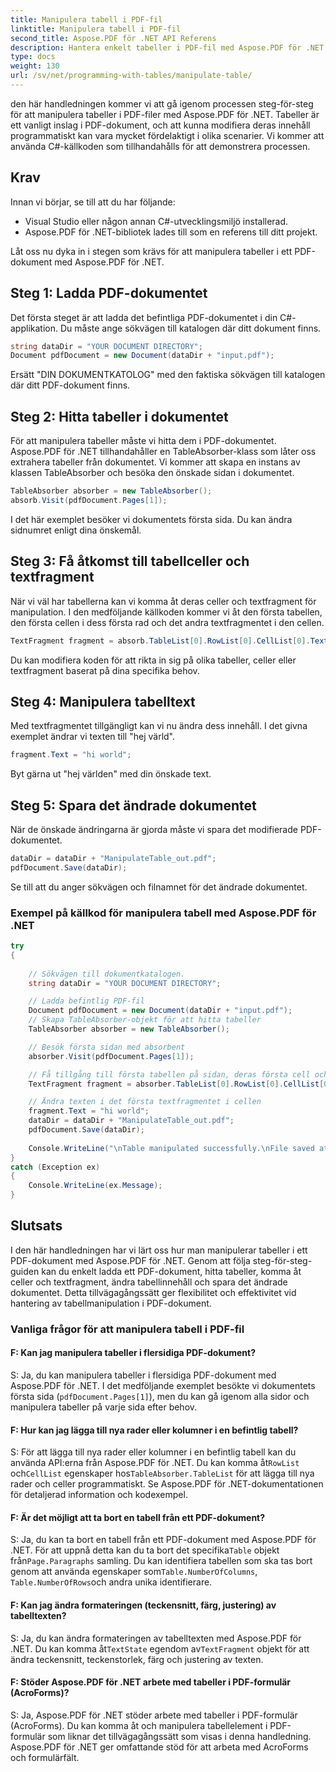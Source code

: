 ```yaml
---
title: Manipulera tabell i PDF-fil
linktitle: Manipulera tabell i PDF-fil
second_title: Aspose.PDF för .NET API Referens
description: Hantera enkelt tabeller i PDF-fil med Aspose.PDF för .NET.
type: docs
weight: 130
url: /sv/net/programming-with-tables/manipulate-table/
---
```

den här handledningen kommer vi att gå igenom processen steg-för-steg för att manipulera tabeller i PDF-filer med Aspose.PDF för .NET. Tabeller är ett vanligt inslag i PDF-dokument, och att kunna modifiera deras innehåll programmatiskt kan vara mycket fördelaktigt i olika scenarier. Vi kommer att använda C#-källkoden som tillhandahålls för att demonstrera processen.

## Krav

Innan vi börjar, se till att du har följande:

- Visual Studio eller någon annan C#-utvecklingsmiljö installerad.
- Aspose.PDF för .NET-bibliotek lades till som en referens till ditt projekt.

Låt oss nu dyka in i stegen som krävs för att manipulera tabeller i ett PDF-dokument med Aspose.PDF för .NET.

## Steg 1: Ladda PDF-dokumentet

Det första steget är att ladda det befintliga PDF-dokumentet i din C#-applikation. Du måste ange sökvägen till katalogen där ditt dokument finns.

```csharp
string dataDir = "YOUR DOCUMENT DIRECTORY";
Document pdfDocument = new Document(dataDir + "input.pdf");
```

Ersätt "DIN DOKUMENTKATOLOG" med den faktiska sökvägen till katalogen där ditt PDF-dokument finns.

## Steg 2: Hitta tabeller i dokumentet

För att manipulera tabeller måste vi hitta dem i PDF-dokumentet. Aspose.PDF för .NET tillhandahåller en TableAbsorber-klass som låter oss extrahera tabeller från dokumentet. Vi kommer att skapa en instans av klassen TableAbsorber och besöka den önskade sidan i dokumentet.

```csharp
TableAbsorber absorber = new TableAbsorber();
absorb.Visit(pdfDocument.Pages[1]);
```

I det här exemplet besöker vi dokumentets första sida. Du kan ändra sidnumret enligt dina önskemål.

## Steg 3: Få åtkomst till tabellceller och textfragment

När vi väl har tabellerna kan vi komma åt deras celler och textfragment för manipulation. I den medföljande källkoden kommer vi åt den första tabellen, den första cellen i dess första rad och det andra textfragmentet i den cellen.

```csharp
TextFragment fragment = absorb.TableList[0].RowList[0].CellList[0].TextFragments[1];
```

Du kan modifiera koden för att rikta in sig på olika tabeller, celler eller textfragment baserat på dina specifika behov.

## Steg 4: Manipulera tabelltext

Med textfragmentet tillgängligt kan vi nu ändra dess innehåll. I det givna exemplet ändrar vi texten till "hej värld".

```csharp
fragment.Text = "hi world";
```

Byt gärna ut "hej världen" med din önskade text.

## Steg 5: Spara det ändrade dokumentet

När de önskade ändringarna är gjorda måste vi spara det modifierade PDF-dokumentet.

```csharp
dataDir = dataDir + "ManipulateTable_out.pdf";
pdfDocument.Save(dataDir);
```

Se till att du anger sökvägen och filnamnet för det ändrade dokumentet.


### Exempel på källkod för manipulera tabell med Aspose.PDF för .NET

```csharp
try
{
	
	// Sökvägen till dokumentkatalogen.
	string dataDir = "YOUR DOCUMENT DIRECTORY";

	// Ladda befintlig PDF-fil
	Document pdfDocument = new Document(dataDir + "input.pdf");
	// Skapa TableAbsorber-objekt för att hitta tabeller
	TableAbsorber absorber = new TableAbsorber();

	// Besök första sidan med absorbent
	absorber.Visit(pdfDocument.Pages[1]);

	// Få tillgång till första tabellen på sidan, deras första cell och textfragment i den
	TextFragment fragment = absorber.TableList[0].RowList[0].CellList[0].TextFragments[1];

	// Ändra texten i det första textfragmentet i cellen
	fragment.Text = "hi world";
	dataDir = dataDir + "ManipulateTable_out.pdf";
	pdfDocument.Save(dataDir);
	
	Console.WriteLine("\nTable manipulated successfully.\nFile saved at " + dataDir);
}
catch (Exception ex)
{
	Console.WriteLine(ex.Message);
}
```

## Slutsats

I den här handledningen har vi lärt oss hur man manipulerar tabeller i ett PDF-dokument med Aspose.PDF för .NET. Genom att följa steg-för-steg-guiden kan du enkelt ladda ett PDF-dokument, hitta tabeller, komma åt celler och textfragment, ändra tabellinnehåll och spara det ändrade dokumentet. Detta tillvägagångssätt ger flexibilitet och effektivitet vid hantering av tabellmanipulation i PDF-dokument.

### Vanliga frågor för att manipulera tabell i PDF-fil

#### F: Kan jag manipulera tabeller i flersidiga PDF-dokument?

S: Ja, du kan manipulera tabeller i flersidiga PDF-dokument med Aspose.PDF för .NET. I det medföljande exemplet besökte vi dokumentets första sida (`pdfDocument.Pages[1]`), men du kan gå igenom alla sidor och manipulera tabeller på varje sida efter behov.

#### F: Hur kan jag lägga till nya rader eller kolumner i en befintlig tabell?

 S: För att lägga till nya rader eller kolumner i en befintlig tabell kan du använda API:erna från Aspose.PDF för .NET. Du kan komma åt`RowList` och`CellList` egenskaper hos`TableAbsorber.TableList` för att lägga till nya rader och celler programmatiskt. Se Aspose.PDF för .NET-dokumentationen för detaljerad information och kodexempel.

#### F: Är det möjligt att ta bort en tabell från ett PDF-dokument?

 S: Ja, du kan ta bort en tabell från ett PDF-dokument med Aspose.PDF för .NET. För att uppnå detta kan du ta bort det specifika`Table` objekt från`Page.Paragraphs` samling. Du kan identifiera tabellen som ska tas bort genom att använda egenskaper som`Table.NumberOfColumns`, `Table.NumberOfRows`och andra unika identifierare.

#### F: Kan jag ändra formateringen (teckensnitt, färg, justering) av tabelltexten?

 S: Ja, du kan ändra formateringen av tabelltexten med Aspose.PDF för .NET. Du kan komma åt`TextState` egendom av`TextFragment` objekt för att ändra teckensnitt, teckenstorlek, färg och justering av texten.

#### F: Stöder Aspose.PDF för .NET arbete med tabeller i PDF-formulär (AcroForms)?

S: Ja, Aspose.PDF för .NET stöder arbete med tabeller i PDF-formulär (AcroForms). Du kan komma åt och manipulera tabellelement i PDF-formulär som liknar det tillvägagångssätt som visas i denna handledning. Aspose.PDF för .NET ger omfattande stöd för att arbeta med AcroForms och formulärfält.